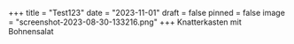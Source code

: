 +++
title = "Test123"
date = "2023-11-01"
draft = false
pinned = false
image = "screenshot-2023-08-30-133216.png"
+++
Knatterkasten mit Bohnensalat